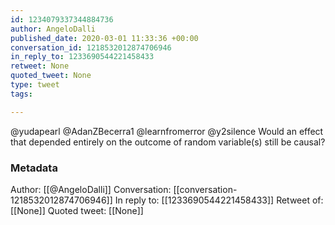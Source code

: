 ```yaml
---
id: 1234079337344884736
author: AngeloDalli
published_date: 2020-03-01 11:33:36 +00:00
conversation_id: 1218532012874706946
in_reply_to: 1233690544221458433
retweet: None
quoted_tweet: None
type: tweet
tags:

---
```


@yudapearl @AdanZBecerra1 @learnfromerror @y2silence Would an effect that depended entirely on the outcome of random variable(s) still be causal?

### Metadata

Author: [[@AngeloDalli]]
Conversation: [[conversation-1218532012874706946]]
In reply to: [[1233690544221458433]]
Retweet of: [[None]]
Quoted tweet: [[None]]
